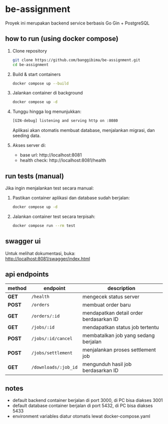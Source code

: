 # be-assignment

Proyek ini merupakan backend service berbasis Go Gin + PostgreSQL

## how to run (using docker compose)

1. Clone repository

   ```sh
   git clone https://github.com/banggibima/be-assignment.git
   cd be-assignment
   ```

2. Build & start containers

   ```sh
   docker compose up --build
   ```

3. Jalankan container di background

   ```sh
   docker compose up -d
   ```

4. Tunggu hingga log menunjukkan:

   ```sh
   [GIN-debug] listening and serving http on :8080
   ```

   Aplikasi akan otomatis membuat database, menjalankan migrasi, dan seeding data.

5. Akses server di:
   - base url: http://localhost:8081
   - health check: http://localhost:8081/health

## run tests (manual)

Jika ingin menjalankan test secara manual:

1.  Pastikan container aplikasi dan database sudah berjalan:

    ```sh
    docker compose up -d
    ```

2.  Jalankan container test secara terpisah:

    ```sh
    docker compose run --rm test
    ```

## swagger ui

Untuk melihat dokumentasi, buka:  
[http://localhost:8081/swagger/index.html](http://localhost:8081/swagger/index.html)

## api endpoints

| method   | endpoint             | description                             |
| -------- | -------------------- | --------------------------------------- |
| **GET**  | `/health`            | mengecek status server                  |
| **POST** | `/orders`            | membuat order baru                      |
| **GET**  | `/orders/:id`        | mendapatkan detail order berdasarkan ID |
| **GET**  | `/jobs/:id`          | mendapatkan status job tertentu         |
| **POST** | `/jobs/:id/cancel`   | membatalkan job yang sedang berjalan    |
| **POST** | `/jobs/settlement`   | menjalankan proses settlement job       |
| **GET**  | `/downloads/:job_id` | mengunduh hasil job berdasarkan ID      |

## notes

- default backend container berjalan di port 3000, di PC bisa diakses 3001
- default database container berjalan di port 5432, di PC bisa diakses 5433
- environment variables diatur otomatis lewat docker-compose.yaml
